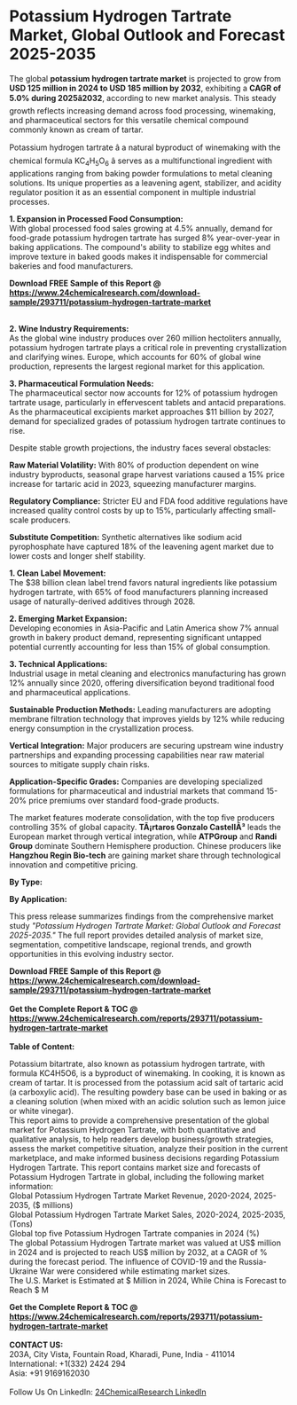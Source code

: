 <h1>Potassium Hydrogen Tartrate Market, Global Outlook and Forecast 2025-2035</h1><p>The global <strong>potassium hydrogen tartrate market</strong> is projected to grow from <strong>USD 125 million in 2024 to USD 185 million by 2032</strong>, exhibiting a <strong>CAGR of 5.0% during 2025â2032</strong>, according to new market analysis. This steady growth reflects increasing demand across food processing, winemaking, and pharmaceutical sectors for this versatile chemical compound commonly known as cream of tartar.</p><p>Potassium hydrogen tartrate â a natural byproduct of winemaking with the chemical formula KC<sub>4</sub>H<sub>5</sub>O<sub>6</sub> â serves as a multifunctional ingredient with applications ranging from baking powder formulations to metal cleaning solutions. Its unique properties as a leavening agent, stabilizer, and acidity regulator position it as an essential component in multiple industrial processes.</p><p><strong>1. Expansion in Processed Food Consumption:</strong><br>
With global processed food sales growing at 4.5% annually, demand for food-grade potassium hydrogen tartrate has surged 8% year-over-year in baking applications. The compound's ability to stabilize egg whites and improve texture in baked goods makes it indispensable for commercial bakeries and food manufacturers.</p><div><b>Download FREE Sample of this Report @ 
            <a href="https://www.24chemicalresearch.com/download-sample/293711/potassium-hydrogen-tartrate-market">
            https://www.24chemicalresearch.com/download-sample/293711/potassium-hydrogen-tartrate-market</a></b></div><br><p><strong>2. Wine Industry Requirements:</strong><br>
As the global wine industry produces over 260 million hectoliters annually, potassium hydrogen tartrate plays a critical role in preventing crystallization and clarifying wines. Europe, which accounts for 60% of global wine production, represents the largest regional market for this application.</p><p><strong>3. Pharmaceutical Formulation Needs:</strong><br>
The pharmaceutical sector now accounts for 12% of potassium hydrogen tartrate usage, particularly in effervescent tablets and antacid preparations. As the pharmaceutical excipients market approaches $11 billion by 2027, demand for specialized grades of potassium hydrogen tartrate continues to rise.</p><p>Despite stable growth projections, the industry faces several obstacles:</p><p><strong>Raw Material Volatility:</strong> With 80% of production dependent on wine industry byproducts, seasonal grape harvest variations caused a 15% price increase for tartaric acid in 2023, squeezing manufacturer margins.</p><p><strong>Regulatory Compliance:</strong> Stricter EU and FDA food additive regulations have increased quality control costs by up to 15%, particularly affecting small-scale producers.</p><p><strong>Substitute Competition:</strong> Synthetic alternatives like sodium acid pyrophosphate have captured 18% of the leavening agent market due to lower costs and longer shelf stability.</p><p><strong>1. Clean Label Movement:</strong><br>
The $38 billion clean label trend favors natural ingredients like potassium hydrogen tartrate, with 65% of food manufacturers planning increased usage of naturally-derived additives through 2028.</p><p><strong>2. Emerging Market Expansion:</strong><br>
Developing economies in Asia-Pacific and Latin America show 7% annual growth in bakery product demand, representing significant untapped potential currently accounting for less than 15% of global consumption.</p><p><strong>3. Technical Applications:</strong><br>
Industrial usage in metal cleaning and electronics manufacturing has grown 12% annually since 2020, offering diversification beyond traditional food and pharmaceutical applications.</p><p><strong>Sustainable Production Methods:</strong> Leading manufacturers are adopting membrane filtration technology that improves yields by 12% while reducing energy consumption in the crystallization process.</p><p><strong>Vertical Integration:</strong> Major producers are securing upstream wine industry partnerships and expanding processing capabilities near raw material sources to mitigate supply chain risks.</p><p><strong>Application-Specific Grades:</strong> Companies are developing specialized formulations for pharmaceutical and industrial markets that command 15-20% price premiums over standard food-grade products.</p><p>The market features moderate consolidation, with the top five producers controlling 35% of global capacity. <strong>TÃ¡rtaros Gonzalo CastellÃ³</strong> leads the European market through vertical integration, while <strong>ATPGroup</strong> and <strong>Randi Group</strong> dominate Southern Hemisphere production. Chinese producers like <strong>Hangzhou Regin Bio-tech</strong> are gaining market share through technological innovation and competitive pricing.</p><p><strong>By Type:</strong></p><p><strong>By Application:</strong></p><p>This press release summarizes findings from the comprehensive market study <em>"Potassium Hydrogen Tartrate Market: Global Outlook and Forecast 2025-2035."</em> The full report provides detailed analysis of market size, segmentation, competitive landscape, regional trends, and growth opportunities in this evolving industry sector.</p><div><b>Download FREE Sample of this Report @ 
            <a href="https://www.24chemicalresearch.com/download-sample/293711/potassium-hydrogen-tartrate-market">
            https://www.24chemicalresearch.com/download-sample/293711/potassium-hydrogen-tartrate-market</a></b></div><br><div><b>Get the Complete Report & TOC @ 
            <a href="https://www.24chemicalresearch.com/reports/293711/potassium-hydrogen-tartrate-market">
            https://www.24chemicalresearch.com/reports/293711/potassium-hydrogen-tartrate-market</a></b></div><br>
            <b>Table of Content:</b><p>Potassium bitartrate, also known as potassium hydrogen tartrate, with formula KC4H5O6, is a byproduct of winemaking. In cooking, it is known as cream of tartar. It is processed from the potassium acid salt of tartaric acid (a carboxylic acid). The resulting powdery base can be used in baking or as a cleaning solution (when mixed with an acidic solution such as lemon juice or white vinegar).<br />
This report aims to provide a comprehensive presentation of the global market for Potassium Hydrogen Tartrate, with both quantitative and qualitative analysis, to help readers develop business/growth strategies, assess the market competitive situation, analyze their position in the current marketplace, and make informed business decisions regarding Potassium Hydrogen Tartrate. This report contains market size and forecasts of Potassium Hydrogen Tartrate in global, including the following market information:<br />
Global Potassium Hydrogen Tartrate Market Revenue, 2020-2024, 2025-2035, ($ millions)<br />
Global Potassium Hydrogen Tartrate Market Sales, 2020-2024, 2025-2035, (Tons)<br />
Global top five Potassium Hydrogen Tartrate companies in 2024 (%)<br />
The global Potassium Hydrogen Tartrate market was valued at US$ million in 2024 and is projected to reach US$ million by 2032, at a CAGR of % during the forecast period. The influence of COVID-19 and the Russia-Ukraine War were considered while estimating market sizes.<br />
The U.S. Market is Estimated at $ Million in 2024, While China is Forecast to Reach $ M</p><div><b>Get the Complete Report & TOC @ 
            <a href="https://www.24chemicalresearch.com/reports/293711/potassium-hydrogen-tartrate-market">
            https://www.24chemicalresearch.com/reports/293711/potassium-hydrogen-tartrate-market</a></b></div><br><b>CONTACT US:</b><br>
            203A, City Vista, Fountain Road, Kharadi, Pune, India - 411014<br>
            International: +1(332) 2424 294<br>
            Asia: +91 9169162030 <br><br>
            Follow Us On LinkedIn: <a href="https://www.linkedin.com/company/24chemicalresearch/">24ChemicalResearch LinkedIn</a>
